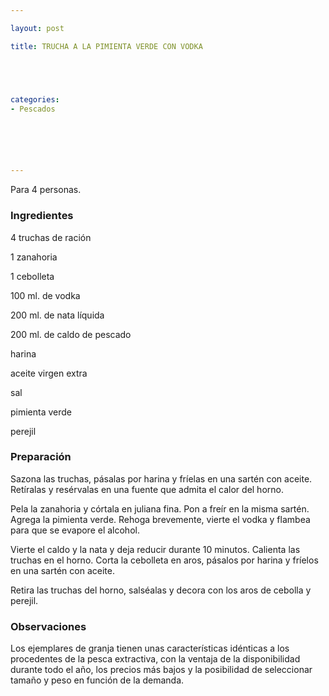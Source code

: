 ```yaml
---

layout: post

title: TRUCHA A LA PIMIENTA VERDE CON VODKA





categories:
- Pescados






---
```


Para 4 personas.

<h3>Ingredientes</h3>

4 truchas de ración

1 zanahoria

1 cebolleta

100 ml. de vodka

200 ml. de nata líquida

200 ml. de caldo de pescado

harina

aceite virgen extra

sal

pimienta verde

perejil

<h3>Preparación</h3>

Sazona las truchas, pásalas por harina y fríelas en una sartén con aceite. Retíralas y resérvalas en una fuente que admita el calor del horno.

Pela la zanahoria y córtala en juliana fina. Pon a freír en la misma sartén. Agrega la pimienta verde. Rehoga brevemente, vierte el vodka y flambea para que se evapore el alcohol.

Vierte el caldo y la nata y deja reducir durante 10 minutos. Calienta las truchas en el horno. Corta la cebolleta en aros, pásalos por harina y fríelos en una sartén con aceite.

Retira las truchas del horno, salséalas y decora con los aros de cebolla y perejil.

<h3>Observaciones</h3>

Los ejemplares de granja tienen unas características idénticas a los procedentes de la pesca extractiva, con la ventaja de la disponibilidad durante todo el año, los precios más bajos y la posibilidad de seleccionar tamaño y peso en función de la demanda.